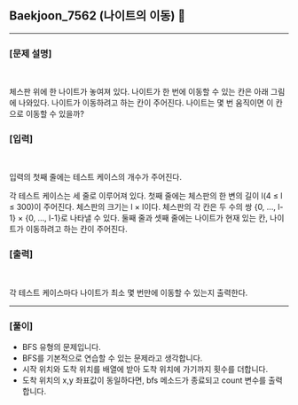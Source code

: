 ## Baekjoon_7562 (나이트의 이동) 🚀
___


### **[문제 설명]**
<br>

체스판 위에 한 나이트가 놓여져 있다. 나이트가 한 번에 이동할 수 있는 칸은 아래 그림에 나와있다. 나이트가 이동하려고 하는 칸이 주어진다. 나이트는 몇 번 움직이면 이 칸으로 이동할 수 있을까?


### **[입력]**
<br>

입력의 첫째 줄에는 테스트 케이스의 개수가 주어진다.

각 테스트 케이스는 세 줄로 이루어져 있다. 첫째 줄에는 체스판의 한 변의 길이 l(4 ≤ l ≤ 300)이 주어진다. 체스판의 크기는 l × l이다. 체스판의 각 칸은 두 수의 쌍 {0, ..., l-1} × {0, ..., l-1}로 나타낼 수 있다. 둘째 줄과 셋째 줄에는 나이트가 현재 있는 칸, 나이트가 이동하려고 하는 칸이 주어진다.

### **[출력]**
<br>

각 테스트 케이스마다 나이트가 최소 몇 번만에 이동할 수 있는지 출력한다.

___


### **[풀이]**

- BFS 유형의 문제입니다.
- BFS를 기본적으로 연습할 수 있는 문제라고 생각합니다.
- 시작 위치와 도착 위치를 배열에 받아 도착 위치에 가기까지 횟수를 더합니다.
- 도착 위치의 x,y 좌표값이 동일하다면, bfs 메소드가 종료되고 count 변수를 출력합니다.

